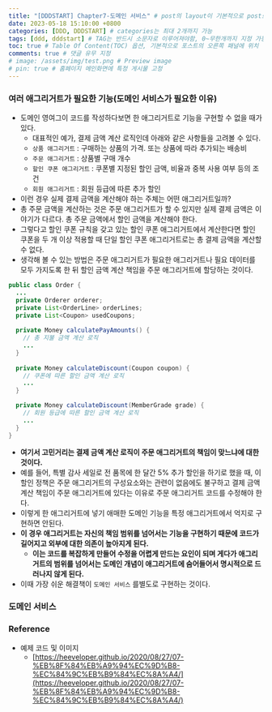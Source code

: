```yaml
---
title: "[DDDSTART] Chapter7-도메인 서비스" # post의 layout이 기본적으로 post로 설정되어있어서 Front Matter에 따로 layout변수를 만들어 주지 않아도 됨
date: 2023-05-18 15:10:00 +0800
categories: [DDD, DDDSTART] # categories는 최대 2개까지 가능
tags: [ddd, dddstart] # TAG는 반드시 소문자로 이루어져야함, 0~무한개까지 지정 가능
toc: true # Table Of Content(TOC) 옵션, 기본적으로 포스트의 오른쪽 패널에 위치
comments: true # 댓글 유무 지정
# image: /assets/img/test.png # Preview image
# pin: true # 홈페이지 메인화면에 특정 게시물 고정
---
```


### 여러 애그리거트가 필요한 기능(도메인 서비스가 필요한 이유)
- 도메인 영여그이 코드를 작성하다보면 한 애그리거트로 기능을 구현할 수 없을 때가 있다.
  - 대표적인 예가, 결제 금액 계산 로직인데 아래와 같은 사항들을 고려볼 수 있다.
  - `상품 애그리거트` : 구매하는 상품의 가격. 또는 상품에 따라 추가되는 배송비
  - `주문 애그리거트` : 상품별 구매 개수
  - `할인 쿠폰 애그리거트` : 쿠폰별 지정된 할인 금액, 비율과 중복 사용 여부 등의 조건
  - `회원 애그리거트` : 회원 등급에 따른 추가 할인
- 이런 경우 실제 결제 금액을 계산해야 하는 주체는 어떤 애그리거트일까? 
- 총 주문 금액을 계산하는 것은 주문 애그리거트가 할 수 있지만 실제 결제 금액은 이야기가 다르다. 총 주문 금액에서 할인 금액을 계산해야 한다. 
- 그렇다고 할인 쿠폰 규칙을 갖고 있는 할인 쿠폰 애그리거트에서 계산한다면 할인 쿠폰을 두 개 이상 적용할 때 단일 할인 쿠폰 애그리거트로는 총 결제 금액을 계산할 수 없다.
- 생각해 볼 수 있는 방법은 주문 애그리거트가 필요한 애그리거트나 필요 데이터를 모두 가지도록 한 뒤 할인 금액 계산 책임을 주문 애그리거트에 할당하는 것이다.

```java
public class Order {
  ...
  private Orderer orderer;
  private List<OrderLine> orderLines;
  private List<Coupon> usedCoupons;
  
  private Money calculatePayAmounts() {
    // 총 지불 금액 계산 로직
    ...
  }
  
  private Money calculateDiscount(Coupon coupon) {
    // 쿠폰에 따른 할인 금액 계산 로직
    ...
  }

  private Money calculateDiscount(MemberGrade grade) {
    // 회원 등급에 따른 할인 금액 계산 로직
    ...
  }
}
```

- <b>여기서 고민거리는 결제 금액 계산 로직이 주문 애그리거트의 책임이 맞느냐에 대한 것이다.</b>
- 예를 들어, 특별 감사 세일로 전 품목에 한 달간 5% 추가 할인을 하기로 했을 때, 이 할인 정책은 주문 애그리거트의 구성요소와는 관련이 없음에도 불구하고 결제 금액 계산 책임이 주문 애그리거트에 있다는 이유로 주문 애그리거트 코드를 수정해야 한다.
- 이렇게 한 애그리거트에 넣기 애매한 도메인 기능을 특정 애그리거트에서 억지로 구현하면 안된다.
- <b>이 경우 애그리거트는 자신의 책임 범위를 넘어서는 기능을 구현하기 때문에 코드가 길어지고 외부에 대한 의존이 높아지게 된다.</b>
  - <b>이는 코드를 복잡하게 만들어 수정을 어렵게 만드는 요인이 되며 게다가 애그리거트의 범위를 넘어서는 도메인 개념이 애그리거트에 숨어들어서 명시적으로 드러나지 않게 된다.</b>
- 이때 가장 쉬운 해결책이 `도메인 서비스` 를별도로 구현하는 것이다.

### 도메인 서비스

### Reference
- 예제 코드 및 이미지
  - [https://heeveloper.github.io/2020/08/27/07-%EB%8F%84%EB%A9%94%EC%9D%B8-%EC%84%9C%EB%B9%84%EC%8A%A4/](https://heeveloper.github.io/2020/08/27/07-%EB%8F%84%EB%A9%94%EC%9D%B8-%EC%84%9C%EB%B9%84%EC%8A%A4/)